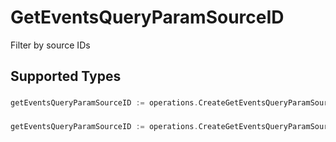 # GetEventsQueryParamSourceID

Filter by source IDs


## Supported Types

### 

```go
getEventsQueryParamSourceID := operations.CreateGetEventsQueryParamSourceIDStr(string{/* values here */})
```

### 

```go
getEventsQueryParamSourceID := operations.CreateGetEventsQueryParamSourceIDArrayOfstr([]string{/* values here */})
```

